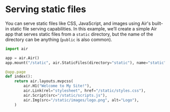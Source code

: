 # Serving static files

You can serve static files like CSS, JavaScript, and images using Air's built-in static file serving capabilities. In this example, we’ll create a simple Air app that serves static files from a `static` directory, but the name of the directory can be anything (`public` is also common).

```python
import air

app = air.Air()
app.mount("/static", air.StaticFiles(directory="static"), name="static")

@app.page
def index():
    return air.layouts.mvpcss(
        air.H1("Welcome to My Site!"),
        air.Link(rel="stylesheet", href="/static/styles.css"),
        air.Script(src="/static/scripts.js"),
        air.Img(src="/static/images/logo.png", alt="Logo"),
    )
```
